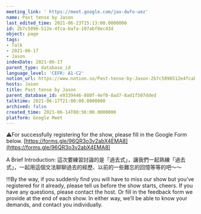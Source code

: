 ```yaml
---
meeting_link: ' https://meet.google.com/jax-dwfo-uez'
name: Past tense by Jason
last_edited_time: 2021-06-23T15:13:00.0000000
id: 2b7c5896-512e-4fca-bafa-107abf8ec43d
object: page
tags:
- Talk
- 2021-06-17
- Jason
indexDate: 2021-06-17
parent_type: database_id
language_level: 'CEFR: A1-C2'
notion_url: https://www.notion.so/Past-tense-by-Jason-2b7c5896512e4fcabafa107abf8ec43d
hosts: Jason
title: Past tense by Jason
parent_database_id: e9339446-880f-4ef0-8ad7-8ad1f507dded
talktime: 2021-06-17T21:00:00.0000000
archived: false
created_time: 2021-06-14T00:56:00.0000000
platform: Google Meet
---
```


⚠️For successfully registering for the show, please fill in the Google Form below.
[https://forms.gle/96QR3o3v2abX4EMA8](https://forms.gle/96QR3o3v2abX4EMA8)

A Brief Introduction: 
這次要練習討論的是「過去式」，讓我們一起熟練「過去式」，一起用這個文法聊聊過去的經歷、以前的一些難忘的回憶等等的吧～～

!!!By the way, if you suddenly find you will have to miss our show but you’ve registered for it already, please tell us before the show starts, cheers.
If you have any questions, please contact the host. Or fill in the feedback form we provide at the end of each show. In either way, we’ll be able to know your demands, and contact you individually.


